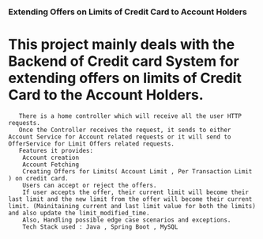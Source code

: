 ### Extending Offers on Limits of Credit Card to Account Holders

#    This project mainly deals with the Backend of Credit card System for extending offers on limits of Credit Card to the Account Holders.

       There is a home controller which will receive all the user HTTP requests.
       Once the Controller receives the request, it sends to either Account Service for Account related requests or it will send to OfferService for Limit Offers related requests.
       Features it provides:
        Account creation
        Account Fetching
        Creating Offers for Limits( Account Limit , Per Transaction Limit ) on credit card.
        Users can accept or reject the offers.
        If user accepts the offer, their current limit will become their last limit and the new limit from the offer will become their current limit. (Mainitaining current and last limit value for both the limits) and also update the limit_modified_time.
        Also, Handling possible edge case scenarios and exceptions.
        Tech Stack used : Java , Spring Boot , MySQL
